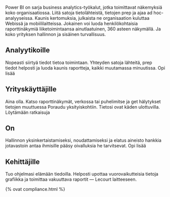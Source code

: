 
Power BI on sarja business analytics-työkalut, jotka toimittavat näkemyksiä koko organisaatiossa. Liitä satoja tietolähteistä, tietojen prep ja ajaa ad hoc-analyyseissa. Kaunis kertomuksia, julkaista ne organisaation kuluttaa Webissä ja mobiililaitteissa. Jokainen voi luoda henkilökohtaisia raporttinäkymiä liiketoimintaansa ainutlaatuinen, 360 asteen näkymällä. Ja koko yrityksen hallinnon ja sisäinen turvallisuus.

## Analyytikoille
Nopeasti siirtyä tiedot tietoa toimintaan. Yhteyden satoja lähteitä, prep tiedot helposti ja luoda kaunis raportteja, kaikki muutamassa minuutissa.
Opi lisää   

## Yrityskäyttäjille
Aina olla. Katso raporttinäkymät, verkossa tai puhelimitse ja get hälytykset tietojen muuttuessa Poraudu yksityiskohtiin. Tietosi ovat käden ulottuvilla.
Löytämään ratkaisuja   

## On
Hallinnon yksinkertaistamiseksi, noudattamiseksi ja elatus aineisto hankkia jotavastoin antaa ihmisille pääsy oivalluksia he tarvitsevat.
Opi lisää 

## Kehittäjille
Tuo ohjelmasi elämään tiedoilla. Helposti upottaa vuorovaikutteisia tietoja grafiikka ja toimittaa vakuuttava raportit — Lecourt laitteeseen.

{% ovat compliance.html %}
